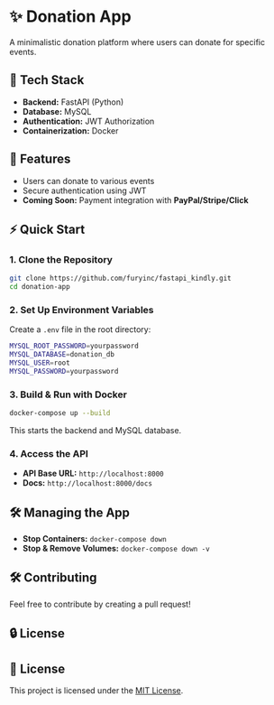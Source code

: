 # ✨ Donation App

A minimalistic donation platform where users can donate for specific events.

## 🔧 Tech Stack
- **Backend:** FastAPI (Python)
- **Database:** MySQL
- **Authentication:** JWT Authorization
- **Containerization:** Docker

## 📅 Features
- Users can donate to various events
- Secure authentication using JWT
- **Coming Soon:** Payment integration with **PayPal/Stripe/Click**

## ⚡ Quick Start

### **1. Clone the Repository**
```sh
git clone https://github.com/furyinc/fastapi_kindly.git
cd donation-app
```

### **2. Set Up Environment Variables**
Create a `.env` file in the root directory:
```sh
MYSQL_ROOT_PASSWORD=yourpassword
MYSQL_DATABASE=donation_db
MYSQL_USER=root
MYSQL_PASSWORD=yourpassword
```

### **3. Build & Run with Docker**
```sh
docker-compose up --build
```
This starts the backend and MySQL database.

### **4. Access the API**
- **API Base URL:** `http://localhost:8000`
- **Docs:** `http://localhost:8000/docs`

## 🛠 Managing the App
- **Stop Containers:** `docker-compose down`
- **Stop & Remove Volumes:** `docker-compose down -v`

## 🛠️ Contributing
Feel free to contribute by creating a pull request!

## 🔒 License
## 📜 License
This project is licensed under the [MIT License](LICENSE.txt).


